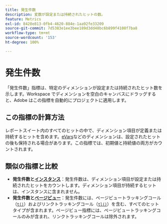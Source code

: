 ```yaml
---
title: 発生件数
description: 変数が設定または持続されたヒットの数。
feature: Metrics
exl-id: 8428e813-0fb4-4620-884e-1aa92fe33209
source-git-commit: 7d5383e1ee3bee189d3dd48bc6b899f4108f7ba8
workflow-type: tm+mt
source-wordcount: '153'
ht-degree: 100%

---
```


# 発生件数

「発生件数」指標は、特定のディメンションが設定または持続されたヒット数を示します。Workspace でディメンションを空白のキャンバスにドラッグすると、Adobe はこの指標を自動的にプロジェクトに適用します。

## この指標の計算方法

レポートスイート内のすべてのヒットの中で、ディメンション項目が定義または持続するヒットを含めます。[eVars](../dimensions/evar.md)などのディメンションは、設定されたヒットの後も保持される場合があります。この指標では、初期値と持続値の両方がカウントされます。

## 類似の指標と比較

* **発生件数と[インスタンス](instances.md)**：発生件数は、ディメンション項目が設定または持続されたヒットをカウントします。ディメンション項目が持続するヒットは、インスタンスに含まれません。
* **発生件数と[ページビュー](page-views.md)**：発生件数には、ページビュートラッキングコール（[`t()`](/help/implement/vars/functions/t-method.md)）およびリンクトラッキングコール（[`tl()`](/help/implement/vars/functions/tl-method.md)）を含む、すべてのヒットタイプが含まれます。ページビュー指標には、ページビュートラッキングコールのみが含まれ、リンクトラッキングコールは除外されます。
